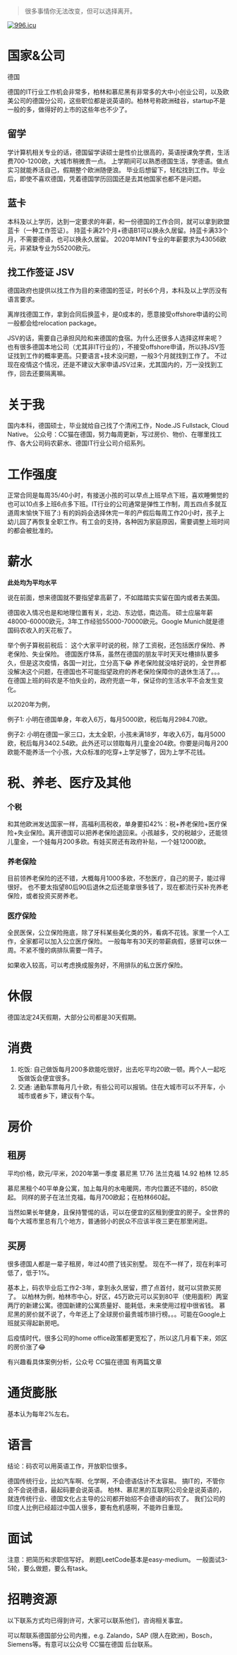 > 很多事情你无法改变，但可以选择离开。

[![996.icu](https://img.shields.io/badge/link-996.icu-red.svg)](https://996.icu)

# 国家&公司

德国

德国的IT行业工作机会非常多，柏林和慕尼黑有非常多的大中小创业公司，以及欧美公司的德国分公司，这些职位都是说英语的。柏林号称欧洲硅谷，startup不是一般的多，做得好的上市的这些年也不少了。

## 留学

学计算机相关专业的话，德国留学读硕士是性价比很高的，英语授课免学费，生活费700-1200欧，大城市稍微贵一点。
上学期间可以熟悉德国生活，学德语。做点实习就能养活自己，假期整个欧洲随便浪。
毕业后想留下，轻松找到工作。毕业后，即使不喜欢德国，凭着德国学历回国还是去其他国家也都不是问题。

## 蓝卡

本科及以上学历，达到一定要求的年薪，和一份德国的工作合同，就可以拿到欧盟蓝卡（一种工作签证）。
持蓝卡满21个月+德语B1可以换永久居留。持蓝卡满33个月，不需要德语，也可以换永久居留。
2020年MINT专业的年薪要求为43056欧元，非紧缺专业为55200欧元。

## 找工作签证 JSV

德国政府也提供以找工作为目的来德国的签证，时长6个月，本科及以上学历没有语言要求。

离岸找德国工作，拿到合同后换蓝卡，是0成本的，愿意接受offshore申请的公司一般都会给relocation package。

JSV的话，需要自己承担风险和来德国的食宿。为什么还很多人选择这样来呢？
也有很多德国本地公司（尤其非IT行业的），不接受offshore申请，所以持JSV签证找到工作的概率更高。只要语言+技术没问题，一般3个月就找到工作了。
不过现在疫情这个情况，还是不建议大家申请JSV过来，尤其国内的，万一没找到工作，回去还要隔离嘛。

# 关于我

国内本科，德国硕士，毕业就给自己找了个清闲工作，Node.JS Fullstack, Cloud Native。
公众号：CC猫在德国，努力每周更新，写过房价、物价、在哪里找工作、各大公司码农薪水、德国IT行业公司介绍系列。

# 工作强度

正常合同是每周35/40小时，有接送小孩的可以早点上班早点下班，喜欢睡懒觉的也可以10点多上班6点多下班。IT行业的公司通常是弹性工作制，周五四点多就互道周末愉快下班了:)
有的妈妈会选择休完一年的产假后每周工作20小时，孩子上幼儿园了再恢复全职工作。有工会的支持，各种因为家庭原因，需要调整上班时间的都会被批准的。

# 薪水

**此处均为平均水平**

说在前面，想来德国就不要指望拿高薪了，不如踏踏实实留在国内或者去美国。

德国收入情况也是和地理位置有关，北边、东边低，南边高。
硕士应届年薪48000-60000欧元，3年工作经验55000-70000欧元。Google Munich就是德国码农收入的天花板了。

举个例子算税前税后：
这个大家平时说的税，除了工资税，还包括医疗保险、养老保险、失业保险。
德国医疗体系，虽然在德国的朋友平时天天吐槽排队要多久，但是这次疫情，各国一对比，立分高下😂
养老保险就没啥好说的，全世界都没解决这个问题，在德国也不可能指望政府的养老保险保障你的退休生活了。。。
在德国上班的码农是不怕失业的，政府兜底一年，保证你的生活水平不会发生变化。

以2020年为例，

例子1: 小明在德国单身，年收入6万，每月5000欧，税后每月2984.70欧。

例子2: 小明在德国一家三口，太太全职，小孩未满18岁，年收入6万，每月5000欧，税后每月3402.54欧。此外还可以领取每月儿童金204欧。你要是问每月200欧能不能养活一个小孩，大众标准的吃穿+上学足够了，因为上学不花钱。

# 税、养老、医疗及其他

### 个税

和其他欧洲发达国家一样，高福利高税收，单身要扣42%：税+养老保险+医疗保险+失业保险。离开德国可以把养老保险退回来。小孩越多，交的税越少，还能领儿童金，一个娃每月200多欧。有娃买房还有政府补贴，一个娃12000欧。

### 养老保险

目前领养老保险的还不错，大概每月1000多欧，不愁医疗，自己的房子，能过得很好。
也不要太指望80后90后退休之后还能拿很多钱了，现在都流行买补充养老保险，或者投资买房养老。

### 医疗保险

全民医保，公立保险拖底，除了牙科某些美化类的外，看病不花钱。家里一个人工作，全家都可以加入公立医疗保险。
一般每年有30天的带薪病假，感冒可以休一周。不紧不慢的病排队需要一阵子。

如果收入较高，可以考虑换成服务好，不用排队的私立医疗保险。

# 休假

德国法定24天假期，大部分公司都是30天假期。

# 消费

1. 吃饭: 自己做饭每月200多欧能吃很好，出去吃平均20欧一顿。两个人一起吃饭做饭会便宜很多。
2. 交通: 通勤车票每月几十欧，有些公司可以报销。住在大城市可以不开车，小城市或者乡下，建议有个车。

# 房价

## 租房

平均价格，欧元/平米，2020年第一季度
慕尼黑 17.76
法兰克福 14.92
柏林 12.85

慕尼黑租个40平单身公寓，加上每月的水电暖网，市内位置还不错的，850欧起。
同样的房子在法兰克福，每月700欧起；在柏林660起。

当然如果长年健身，且保持警惕的话，可以在便宜的区租到便宜的房子。全世界的每个大城市里总有几个地方，普通弱小的民众不应该半夜三更在那里闲逛。

## 买房

很多德国人都是一辈子租房，年过40攒了钱买别墅。
现在不一样了，现在利率可低了，低于1%。

基本上，码农毕业后工作2-3年，拿到永久居留，攒了点首付，就可以贷款买房了。
以柏林为例，柏林市中心，好区，45万欧元可以买到80平（使用面积）两室两厅的新建公寓。德国新建的公寓质量好、能耗低，未来使用过程中很省钱。
慕尼黑的房价就不说了，今年还上了全球房价最贵城市排行榜。。。可能在Google上班就买得起新房吧。

后疫情时代，很多公司的home office政策都更宽松了，所以这几月看下来，郊区的房价涨了😂

有兴趣看具体案例分析，公众号 CC猫在德国 有两篇文章

# 通货膨胀

基本认为每年2%左右。

# 语言

结论：码农可以用英语工作，开放职位很多。

德国传统行业，比如汽车啊、化学啊，不会德语估计不太容易。
搞IT的，不管你会不会说德语，最起码要会说英语。
柏林、慕尼黑的互联网公司全是说英语的，就连传统行业、德国文化占主导的公司都开始招不会德语的码农了。
我们公司的印度人比例已经超过中国人很多，要有危机感啊，不能昨日重现。


# 面试

注意：把简历和求职信写好。
刷题LeetCode基本是easy-medium。
一般面试3-5轮，要么做题，要么有task。

# 招聘资源
以下联系方式均已得到许可，大家可以联系他们，咨询相关事宜。

可以帮联系德国部分公司内推，e.g. Zalando，SAP (限人在欧洲)，Bosch， Siemens等。有意可以公众号 CC猫在德国 后台联系。
